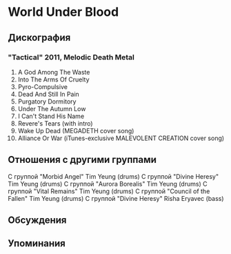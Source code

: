 # World Under Blood



## Дискография

### "Tactical" 2011, Melodic Death Metal

01. A God Among The Waste
02. Into The Arms Of Cruelty
03. Pyro-Compulsive
04. Dead And Still In Pain
05. Purgatory Dormitory
06. Under The Autumn Low
07. I Can't Stand His Name
08. Revere's Tears (with intro)
09. Wake Up Dead (MEGADETH cover song)
10. Alliance Or War (iTunes-exclusive MALEVOLENT CREATION cover song)


## Отношения с другими группами

C группой "Morbid Angel" Tim Yeung (drums)
C группой "Divine Heresy" Tim Yeung (drums)
C группой "Aurora Borealis" Tim Yeung (drums)
C группой "Vital Remains" Tim Yeung (drums)
C группой "Council of the Fallen" Tim Yeung (drums)
C группой "Divine Heresy" Risha Eryavec (bass)

## Обсуждения


## Упоминания

